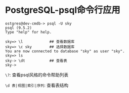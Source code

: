 # PostgreSQL-psql命令行应用
```
ostgres@dev-cmdb-> psql -U sky
psql (9.5.2)
Type "help" for help.

sky=> \l            ## 查看数据库
sky=> \c sky        ## 选择数据库
You are now connected to database "sky" as user "sky".
sky=> ls
sky-> \dt           ## 查看表
sky-> 

```

`\?`: 查看psql风格的命令帮助列表

`\d 表|视图|索引|序列`: 查看表结构